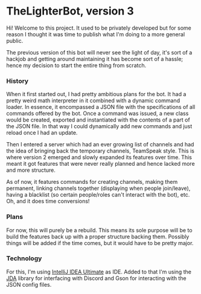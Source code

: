 <h1>TheLighterBot, version 3</h1>
Hi! Welcome to this project. It used to be privately developed but for some reason I thought it was time to publish what I'm doing to a more general public.

The previous version of this bot will never see the light of day, it's sort of a hackjob and getting around maintaining it has become sort of a hassle; hence my decision to start the entire thing from scratch.

<h3>History</h3>
When it first started out, I had pretty ambitious plans for the bot. It had a pretty weird math interpreter in it combined with a dynamic command loader. In essence, it encompassed a JSON file with the specifications of all commands offered by the bot. Once a command was issued, a new class would be created, exported and instantiated with the contents of a part of the JSON file. In that way I could dynamically add new commands and just reload once I had an update.

Then I entered a server which had an ever growing list of channels and had the idea of bringing back the temporary channels, TeamSpeak style. This is where version 2 emerged and slowly expanded its features over time. This meant it got features that were never really planned and hence lacked more and more structure.

As of now, it features commands for creating channels, making them permanent, linking channels together (displaying when people join/leave), having a blacklist (so certain people/roles can't interact with the bot), etc. Oh, and it does time conversions!

<h3>Plans</h3>
For now, this will purely be a rebuild. This means its sole purpose will be to build the features back up with a proper structure backing them. Possibly things will be added if the time comes, but it would have to be pretty major.

<h3>Technology</h3>
For this, I'm using <a href="https://www.jetbrains.com/idea">IntelliJ IDEA Ultimate</a> as IDE. Added to that I'm using the <a href="https://github.com/DV8FromTheWorld/JDA">JDA</a> library for interfacing with Discord and Gson for interacting with the JSON config files.
